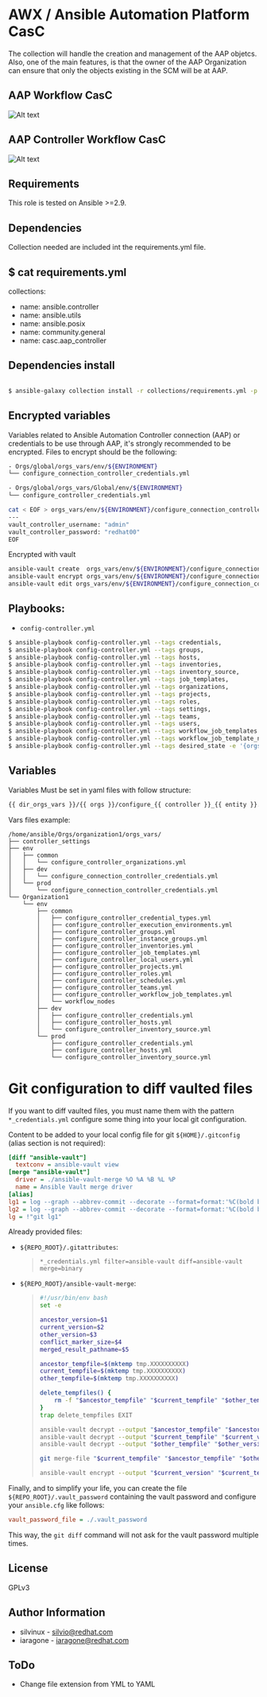 AWX / Ansible Automation Platform CasC
==========================================

The collection will handle the creation and management of the AAP objetcs. Also, one of the main features, is that the owner of the AAP Organization can ensure that only the objects existing in the SCM will be at AAP.

AAP Workflow CasC
----------
![Alt text](AAP_CasC.png?raw=true "AAP Workflow CasC")

AAP Controller Workflow CasC
----------
![Alt text](AAP_CasC_Worflow.png?raw=true "AAP Controller Workflow CasC")

Requirements
------------

This role is tested on Ansible >=2.9.

Dependencies
-------------
Collection needed are included int the requirements.yml file.

$ cat requirements.yml
---
collections:
  - name: ansible.controller
  - name: ansible.utils
  - name: ansible.posix
  - name: community.general
  - name: casc.aap_controller

Dependencies install
--------------------
```bash

$ ansible-galaxy collection install -r collections/requirements.yml -p collections/
```

Encrypted variables
-------------------

Variables related to Ansible Automation Controller connection (AAP) or credentials to be use through AAP, it's strongly recommended to be encrypted. Files to encrypt should be the following:

```bash
- Orgs/global/orgs_vars/env/${ENVIRONMENT}
└── configure_connection_controller_credentials.yml

- Orgs/global/orgs_vars/Global/env/${ENVIRONMENT}
└── configure_controller_credentials.yml
```


```bash
cat < EOF > orgs_vars/env/${ENVIRONMENT}/configure_connection_controller_credentials.yml
---
vault_controller_username: "admin"
vault_controller_password: "redhat00"
EOF
```

Encrypted with vault

```bash
ansible-vault create  orgs_vars/env/${ENVIRONMENT}/configure_connection_controller_credentials.yml
ansible-vault encrypt orgs_vars/env/${ENVIRONMENT}/configure_connection_controller_credentials.yml
ansible-vault edit orgs_vars/env/${ENVIRONMENT}/configure_connection_controller_credentials.yml
```

Playbooks:
----------

- `config-controller.yml`

```bash
$ ansible-playbook config-controller.yml --tags credentials,                -e '{orgs: "Organization_Acme", dir_orgs_vars: orgs_vars}' --ask-vault-pass
$ ansible-playbook config-controller.yml --tags groups,                     -e '{orgs: "Organization_Acme", dir_orgs_vars: orgs_vars}' --ask-vault-pass
$ ansible-playbook config-controller.yml --tags hosts,                      -e '{orgs: "Organization_Acme", dir_orgs_vars: orgs_vars}' --ask-vault-pass
$ ansible-playbook config-controller.yml --tags inventories,                -e '{orgs: "Organization_Acme", dir_orgs_vars: orgs_vars}' --ask-vault-pass
$ ansible-playbook config-controller.yml --tags inventory_source,           -e '{orgs: "Organization_Acme", dir_orgs_vars: orgs_vars}' --ask-vault-pass
$ ansible-playbook config-controller.yml --tags job_templates,              -e '{orgs: "Organization_Acme", dir_orgs_vars: orgs_vars}' --ask-vault-pass
$ ansible-playbook config-controller.yml --tags organizations,              -e '{orgs: "Organization_Acme", dir_orgs_vars: orgs_vars}' --ask-vault-pass
$ ansible-playbook config-controller.yml --tags projects,                   -e '{orgs: "Organization_Acme", dir_orgs_vars: orgs_vars}' --ask-vault-pass
$ ansible-playbook config-controller.yml --tags roles,                      -e '{orgs: "Organization_Acme", dir_orgs_vars: orgs_vars}' --ask-vault-pass
$ ansible-playbook config-controller.yml --tags settings,                   -e '{orgs: "Organization_Acme", dir_orgs_vars: orgs_vars}' --ask-vault-pass
$ ansible-playbook config-controller.yml --tags teams,                      -e '{orgs: "Organization_Acme", dir_orgs_vars: orgs_vars}' --ask-vault-pass
$ ansible-playbook config-controller.yml --tags users,                      -e '{orgs: "Organization_Acme", dir_orgs_vars: orgs_vars}' --ask-vault-pass
$ ansible-playbook config-controller.yml --tags workflow_job_templates      -e '{orgs: "Organization_Acme", dir_orgs_vars: orgs_vars}' --ask-vault-pass
$ ansible-playbook config-controller.yml --tags workflow_job_template_nodes -e '{orgs: "Organization_Acme", dir_orgs_vars: orgs_vars}' --ask-vault-pass
$ ansible-playbook config-controller.yml --tags desired_state -e '{orgs: "Organization_Acme", dir_orgs_vars: orgs_vars}' --ask-vault-pass
```

Variables
----------
Variables Must be set in yaml files with follow structure:

```bash
{{ dir_orgs_vars }}/{{ orgs }}/configure_{{ controller }}_{{ entity }}.yml
```
Vars files example:
```
/home/ansible/Orgs/organization1/orgs_vars/
├── controller_settings
├── env
│   ├── common
│   │   └── configure_controller_organizations.yml
│   ├── dev
│   │   └── configure_connection_controller_credentials.yml
│   └── prod
│       └── configure_connection_controller_credentials.yml
└── Organization1
    └── env
        ├── common
        │   ├── configure_controller_credential_types.yml
        │   ├── configure_controller_execution_environments.yml
        │   ├── configure_controller_groups.yml
        │   ├── configure_controller_instance_groups.yml
        │   ├── configure_controller_inventories.yml
        │   ├── configure_controller_job_templates.yml
        │   ├── configure_controller_local_users.yml
        │   ├── configure_controller_projects.yml
        │   ├── configure_controller_roles.yml
        │   ├── configure_controller_schedules.yml
        │   ├── configure_controller_teams.yml
        │   ├── configure_controller_workflow_job_templates.yml
        │   └── workflow_nodes
        ├── dev
        │   ├── configure_controller_credentials.yml
        │   ├── configure_controller_hosts.yml
        │   └── configure_controller_inventory_source.yml
        └── prod
            ├── configure_controller_credentials.yml
            ├── configure_controller_hosts.yml
            └── configure_controller_inventory_source.yml
```

Git configuration to diff vaulted files
=========

If you want to diff vaulted files, you must name them with the pattern `*_credentials.yml` configure some thing into your local git configuration.

Content to be added to your local config file for git `${HOME}/.gitconfig` (alias section is not required):
```ini
[diff "ansible-vault"]
  textconv = ansible-vault view
[merge "ansible-vault"]
  driver = ./ansible-vault-merge %O %A %B %L %P
  name = Ansible Vault merge driver
[alias]
lg1 = log --graph --abbrev-commit --decorate --format=format:'%C(bold blue)%h%C(reset) - %C(bold green)(%ar)%C(reset) %C(white)%s%C(reset) %C(dim white)- %an%C(reset)%C(bold yellow)%d%C(reset)' --all
lg2 = log --graph --abbrev-commit --decorate --format=format:'%C(bold blue)%h%C(reset) - %C(bold cyan)%aD%C(reset) %C(bold green)(%ar)%C(reset)%C(bold yellow)%d%C(reset)%n''          %C(white)%s%C(reset) %C(dim white)- %an%C(reset)' --all
lg = !"git lg1"
```

Already provided files:

- `${REPO_ROOT}/.gitattributes`:
  > ```
  > *_credentials.yml filter=ansible-vault diff=ansible-vault merge=binary
  > ```

- `${REPO_ROOT}/ansible-vault-merge`:
  > ```bash
  > #!/usr/bin/env bash
  > set -e
  >
  > ancestor_version=$1
  > current_version=$2
  > other_version=$3
  > conflict_marker_size=$4
  > merged_result_pathname=$5
  >
  > ancestor_tempfile=$(mktemp tmp.XXXXXXXXXX)
  > current_tempfile=$(mktemp tmp.XXXXXXXXXX)
  > other_tempfile=$(mktemp tmp.XXXXXXXXXX)
  >
  > delete_tempfiles() {
  >     rm -f "$ancestor_tempfile" "$current_tempfile" "$other_tempfile"
  > }
  > trap delete_tempfiles EXIT
  >
  > ansible-vault decrypt --output "$ancestor_tempfile" "$ancestor_version"
  > ansible-vault decrypt --output "$current_tempfile" "$current_version"
  > ansible-vault decrypt --output "$other_tempfile" "$other_version"
  >
  > git merge-file "$current_tempfile" "$ancestor_tempfile" "$other_tempfile"
  >
  > ansible-vault encrypt --output "$current_version" "$current_tempfile"
  > ```

Finally, and to simplify your life, you can create the file `${REPO_ROOT}/.vault_password` containing the vault password and configure your `ansible.cfg` like follows:
```ini
vault_password_file = ./.vault_password
```
This way, the `git diff` command will not ask for the vault password multiple times.

License
-------

GPLv3

Author Information
------------------
- silvinux - silvio@redhat.com
- iaragone - iaragone@redhat.com


ToDo
----
- Change file extension from YML to YAML
